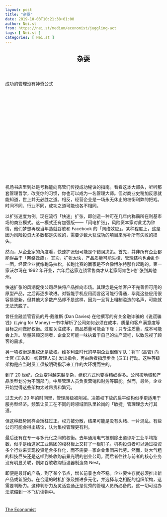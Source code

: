 ```yaml
---
layout: post
title: "杂耍"
date: 2019-10-03T10:21:38+01:00
author: Nei.st
from: https://nei.st/medium/economist/juggling-act
tags: [ Nei.st ]
categories: [ Nei.st ]
---
```


<article class="post-5649 post type-post status-publish format-standard hentry category-economist" id="post-5649">
 <header class="page-header medium Archives">
  <div class="page-header__image">
  </div>
  <div class="page-header__content">
   <h1 class="page-title text-align-center">
    杂耍
   </h1>
  </div>
 </header>
 <div class="entry-content aesop-entry-content" id="post-5649-content">
  <link as="font" crossorigin="anonymous" href="//cdn.jsdelivr.net/gh/0nd1jyU39XQ/_/glyph/font-face/0uIzqoZjSuJfvSBnvgXTcApMtcVhMcpr.woff" rel="preload" type="font/woff"/>
  <link as="font" crossorigin="anonymous" href="//cdn.jsdelivr.net/gh/0nd1jyU39XQ/_/glyph/font-face/1sTnSLZWDKucPX6SAk.woff" rel="preload" type="font/woff"/>
  <p class="blog-post__description">
   成功的管理没有神奇公式
  </p>
  <span id="more-5649">
  </span>
  <div class="navigation__primary-inner">
   <a class="economist__link-logo" href="//nei.st/medium/economist">
   </a>
  </div>
  <div class="container img component-image">
   <div class="aspectRatioPlaceholder" style="padding-bottom:56.25%;height: 0;">
    <div class="progressiveMedia" data-height="720" data-width="1280">
     <img alt="" class="progressiveMedia-image" data-src="https://cdn.jsdelivr.net/gh/0nd1jyU39XQ/_/img/1/e52bf525ly1g7iu04h6qcj20zk0k0aht.jpg" src="https://cdn.jsdelivr.net/gh/0nd1jyU39XQ/_/img/1/e52bf525ly1g7iu04h6qcj20zk0k0aht.jpg"/>
    </div>
   </div>
  </div>
  <p>
   机场书店里到处是号称能向高管们传授成功秘诀的指南。看看这本大部头，听听那套管理哲学，改变你的习惯，你也可以成为一名管理大师。但对商业史稍加反思就能知道，世上并无必胜之道。相反，经营企业是一场永无休止的权衡利弊的把戏。时间不同、行业不同，成功之道可能也各不相同。
  </p>
  <p>
   以扩张速度为例。现在流行「快速」扩张，即创造一种可在几年内称霸所在利基市场的商业模式。这一模式还有加强版——「闪电扩张」，风险资本家对此尤为钟情，他们梦想再现当年造就谷歌和 Facebook 的「网络效应」。某种程度上，这是因为风险投资大多数都是失败的，需要少数大获成功的项目来弥补所有失败的损失。
  </p>
  <p>
   <span class="markup--p">
    然而，从企业家的角度看，快速扩张很可能是个错误决策。首先，并非所有企业都能得益于「网络效应」。其次，扩张太快，产品质量可能失控，管理结构也会乱作一团。经营企业就像跑马拉松，长跑比赛的赢家是不会像博尔特那样起跑的。第一家沃尔玛在 1962 年开业，六年后这家连锁零售商才从老家阿肯色州扩张到其他州。
   </span>
  </p>
  <p>
   <span class="markup--p">
    快速扩张的风潮促使公司尽快将产品推向市场。其理念是先给客户不完善但可用的原型产品，之后再逐步改进。对智能手机应用而言这可能行得通，毕竟这些应用很容易更新，但其他大多数产品却不是这样，因为一旦背上粗制滥造的名声，可能就无法洗脱了。
   </span>
  </p>
  <p>
   曾任金融监管官员的丹·戴维斯 (Dan Davies) 在他撰写的有关金融诈骗的《说谎骗钱》(Lying for Money) 一书中解析了公司如何必须在成本、质量和客户满意度等目标之间做好权衡。过度关注成本，商品质量可能会下降；只专注质量，成本可能会上升。尽量兼顾这两者，企业又可能一味执着于自己的生产流程，以致忽视了顾客的需求。
  </p>
  <div class="code-block code-block-1" style="margin: 8px 0; clear: both;">
   <div class="container ads_KbHEVhh8Rw">
    <div class="card card--blog post-sidebar">
     <div class="card-body">
      <div class="logo_ngcontent-kty-0">
      </div>
      <div class="iframe-blocker U6XAMK63Vh00WqvF2BacIQ">
       <div class="background-h60B">
       </div>
       <div class="WumZiPCS4MeMw4pxQ">
       </div>
      </div>
     </div>
     <div class="card-footer">
      <div class="card-footer-wrapper" layout="row bottom-left">
      </div>
     </div>
    </div>
   </div>
  </div>
  <p>
   另一项权衡是集权还是放权。维多利亚时代的早期企业很像军队：将军 (高管) 向士官 (工头和一线管理人员) 发出指令，再由后者指示步兵 (员工) 行动。这种等级架构是应当时员工须按明确指示来工作的大环境而生的。
  </p>
  <p>
   到了 20 世纪，企业变得越来越复杂，组织方式也变得精细得多。公司按地域和产品类型划分为不同部门。中层管理人员负责营销和财务等职能。然而，最终，企业开始觉得这些架构太过昂贵和繁冗。
  </p>
  <p>
   过去大约 20 年的时间里，管理层级被削减。决策权下放的扁平结构似乎更适用于服务型经济。频繁让员工在不同的跨领域团队里轮岗的「敏捷」管理理念大行其道。
  </p>
  <p>
   但这种趋势同样会矫枉过正。权力被分散，结果可能是没有头绪、一片混乱。有些公司可能会得出结论，认为集权管理更有利。
  </p>
  <p>
   最后还有在专一与多元化之间的权衡。去年通用电气被剔除出道琼斯工业平均指数，似乎是给这家工业集团的棺材板上又钉了一根钉子。机构投资者可以通过投资多个行业来实现投资组合多样化，而不需要一家企业集团来代劳。然而，财大气粗的科技巨头还是这样到处收购前景光明的创业公司，而后者往往与前者的核心业务没有明显关联，例如谷歌收购恒温器制造商 Nest。
  </p>
  <p>
   即便是最好的产品，到了某个节点，增长前景也会不稳。企业要生存就必须推出新产品或新服务。在合适的时机扩张及推进多元化，并选择与之相配的组织架构，这需要判断力。这种判断力及灵活变通正是优秀的管理人员所必备的。这一切可没办法浓缩到一本飞机读物中。
  </p>
  <div class="code-block code-block-1" style="margin: 8px 0; clear: both;">
   <div class="container ads_KbHEVhh8Rw">
    <div class="card card--blog post-sidebar">
     <div class="card-body">
      <div class="logo_ngcontent-kty-0">
      </div>
      <div class="iframe-blocker U6XAMK63Vh00WqvF2BacIQ">
       <div class="background-h60B">
       </div>
       <div class="WumZiPCS4MeMw4pxQ">
       </div>
      </div>
     </div>
     <div class="card-footer">
      <div class="card-footer-wrapper" layout="row bottom-left">
      </div>
     </div>
    </div>
   </div>
  </div>
  <div class="container ag ah">
   <div class="fe n el">
    <a class="dt du bn bo bp bq br bs bt bu dv dw bx by dx dy" href="https://nei.st/medium/economist?source=https://www.economist.com/business/2019/08/29/running-a-company-is-a-permanent-juggling-act">
     <div class="c ff fg ag ah fh el fi fj ce fk fl fm fn fo fp fq fr fs ft fu">
      <div class="bs em en eo ep eq fv ah fw fg ag bm eu fx q fy fz p ac">
      </div>
     </div>
    </a>
   </div>
  </div>
  <div class="code-block code-block-2" style="margin: 8px 0; clear: both;">
   <br/>
   <div class="container ads_KbHEVhh8Rw">
    <div class="card card--blog post-sidebar">
     <div class="card-body">
      <div class="logo_ngcontent-kty-0">
      </div>
      <div class="iframe-blocker U6XAMK63Vh00WqvF2BacIQ">
       <div class="background-h60B">
       </div>
       <div class="WumZiPCS4MeMw4pxQ">
       </div>
      </div>
     </div>
     <div class="card-footer">
      <div class="card-footer-wrapper" layout="row bottom-left">
      </div>
     </div>
    </div>
   </div>
  </div>
 </div>
 <footer class="entry-footer">
  <div class="categories icon-link">
   <a href="https://nei.st/category/medium/economist" rel="category tag">
    The Economist
   </a>
  </div>
 </footer>
</article>

